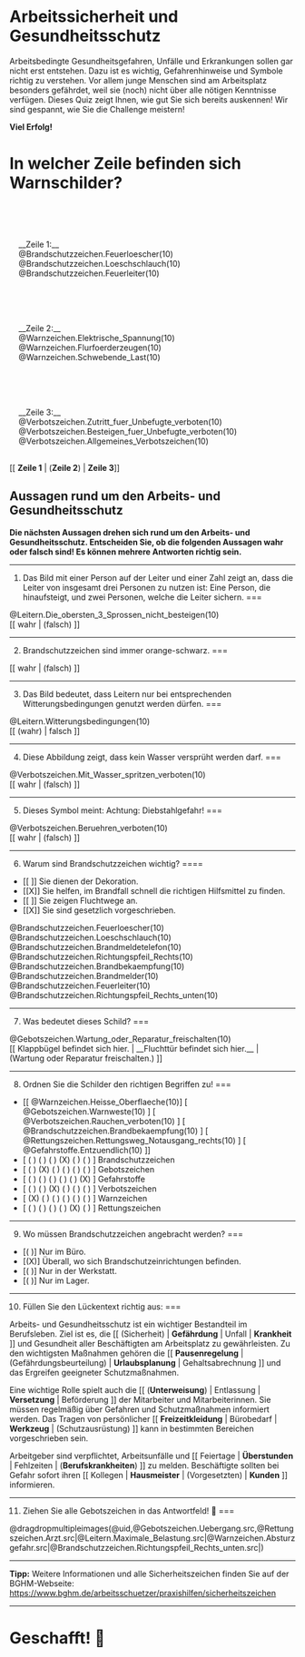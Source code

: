 <!--

author: Hilke Domsch; Volker Göhler

email:    hilke.domsch@gkz-ev.de

version: 0.0.3

language: de

narrator: Deutsch Female

edit: true
date: 2025-07-21
icon: https://raw.githubusercontent.com/Ifi-DiAgnostiK-Project/LiaScript-Courses/refs/heads/main/img/Logo_234px.png
logo: https://upload.wikimedia.org/wikipedia/commons/c/cc/Bundesarchiv_Bild_183-41030-0002%2C_Sichtwerbung_f%C3%BCr_Arbeits-_und_Gesundheitsschutzes.jpg

attribute: title image Von Bundesarchiv, Bild 183-41030-0002 / Draum / CC-BY-SA 3.0, CC BY-SA 3.0 de, https://commons.wikimedia.org/w/index.php?curid=5428443

comment:  Arbeitssicherheit & Gesundheitsschutz

attribute: Sicherheitszeichen von [Berufsgenossenschaft Holz und Metall](https://www.bghm.de/arbeitsschuetzer/praxishilfen/sicherheitszeichen)

import: https://raw.githubusercontent.com/Ifi-DiAgnostiK-Project/LiaScript_DragAndDrop_Template/refs/heads/main/README.md
import: https://raw.githubusercontent.com/Ifi-DiAgnostiK-Project/Piktogramme/refs/heads/main/makros.md
import: https://raw.githubusercontent.com/Ifi-DiAgnostiK-Project/LiaScript_ImageQuiz/refs/heads/main/README.md

title: Arbeitssicherheit und Gesundheitsschutz -- Allgemeine Fragen

tags:
    - Arbeitssicherheit
    - Gesundheitsschutz
    - Arbeits-_und_Gesundheitsschutz

@style
.flex-container {
    display: flex;[](https://liascript.github.io/LiveEditor/liascript/index.html?#5)
    flex-wrap: wrap; /* Allows the items to wrap as needed */
    align-items: stretch;
    gap: 20px; /* Adds both horizontal and vertical spacing between items */
}

.flex-child { 
    flex: 1;
    margin-right: 20px; /* Adds space between the columns */
}

@media (max-width: 600px) {
    .flex-child {
        flex: 100%; /* Makes the child divs take up the full width on slim devices */
        margin-right: 0; /* Removes the right margin */
    }
}

.image_matrix img {
    padding: 3px;
    margin: 5px;
    width: 100px;
    border: 1px black solid;
    display:inline-block;
}

@end

-->

# Arbeitssicherheit und Gesundheitsschutz

Arbeitsbedingte Gesundheitsgefahren, Unfälle und Erkrankungen sollen gar nicht erst entstehen. Dazu ist es wichtig, Gefahrenhinweise und Symbole richtig zu verstehen.
Vor allem junge Menschen sind am Arbeitsplatz besonders gefährdet, weil sie (noch) nicht über alle nötigen Kenntnisse verfügen.
Dieses Quiz zeigt Ihnen, wie gut Sie sich bereits auskennen!
Wir sind gespannt, wie Sie die Challenge meistern!

__Viel Erfolg!__

__In welcher Zeile befinden sich Warnschilder?__
===

<!-- --{{1}}--
In welcher Zeile befinden sich Warnschilder? Zeile 1, 2 oder 3?
-->

<section class="flex-container" style="padding: 1rem;">
<div style="padding-top:3rem;">
__Zeile 1:__
</div>
<div class="flex-child">
@Brandschutzzeichen.Feuerloescher(10)
</div>
<div class="flex-child">
@Brandschutzzeichen.Loeschschlauch(10)
</div>
<div class="flex-child">
@Brandschutzzeichen.Feuerleiter(10)
</div>
</section>

<section class="flex-container" style="padding: 1rem;">
<div style="padding-top:3rem;">
__Zeile 2:__
</div>
<div class="flex-child">
@Warnzeichen.Elektrische_Spannung(10)
</div>
<div class="flex-child">
@Warnzeichen.Flurfoerderzeugen(10)
</div>
<div class="flex-child">
@Warnzeichen.Schwebende_Last(10)
</div>
</section>

<section class="flex-container" style="padding: 1rem;">
<div style="padding-top:3rem;">
__Zeile 3:__
</div>
<div class="flex-child">
@Verbotszeichen.Zutritt_fuer_Unbefugte_verboten(10)
</div>
<div class="flex-child">
@Verbotszeichen.Besteigen_fuer_Unbefugte_verboten(10)
</div>
<div class="flex-child">
@Verbotszeichen.Allgemeines_Verbotszeichen(10)
</div>
</section>

[[ __Zeile 1__ | (__Zeile 2__) | __Zeile 3__]]


## Aussagen rund um den Arbeits- und Gesundheitsschutz

__Die nächsten Aussagen drehen sich rund um den Arbeits- und Gesundheitsschutz. Entscheiden Sie, ob die folgenden Aussagen wahr oder falsch sind! Es können mehrere Antworten richtig sein.__

--- 

1. Das Bild mit einer Person auf der Leiter und einer Zahl zeigt an, dass die Leiter von insgesamt drei Personen zu nutzen ist: Eine Person, die hinaufsteigt, und zwei Personen, welche die Leiter sichern.
===
<!-- --{{1}}--
Erstens. Das Bild mit einer Person auf der Leiter und einer Zahl zeigt an, dass die Leiter von insgesamt drei Personen zu nutzen ist: Eine Person, die hinaufsteigt, und zwei Personen, welche die Leiter sichern. Wahr oder falsch? 
-->
<section class="flex-container" >
<div class="flex-child">
@Leitern.Die_obersten_3_Sprossen_nicht_besteigen(10)
</div>
<div class="flex-child">
[[ wahr | (falsch) ]]
</div>
</section>


---


2. Brandschutzzeichen sind immer orange-schwarz.
===
<!-- --{{2}}--
Zweitens. Brandschutzzeichen sind immer orange-schwarz. Wahr oder falsch?
-->

[[ wahr | (falsch) ]]

---

3. Das Bild bedeutet, dass Leitern nur bei entsprechenden Witterungsbedingungen genutzt werden dürfen.
===
<!-- --{{3}}--
Drittens. Das Bild bedeutet, dass Leitern nur bei entsprechenden Witterungsbedingungen genutzt werden dürfen. Wahr oder falsch?
-->

<section class="flex-container" >
<div class="flex-child">
@Leitern.Witterungsbedingungen(10)

</div>
<div class="flex-child">
[[ (wahr) | falsch ]]
</div>
</section>

---



4. Diese Abbildung zeigt, dass kein Wasser versprüht werden darf.
===
<!-- --{{4}}--
Viertens. Diese Abbildung zeigt, dass bei der Arbeit kein Wasser aus dem Gartenschlauch entnommen werden darf. Wahr oder falsch?
-->

<section class="flex-container" >
<div class="flex-child">
@Verbotszeichen.Mit_Wasser_spritzen_verboten(10)

</div>
<div class="flex-child">
[[ wahr | (falsch) ]]
</div>
</section>

---


5. Dieses Symbol meint: Achtung: Diebstahlgefahr!
===
<!-- --{{5}}--
Fünftens. Dieses Symbol meint: Achtung: Diebstahlgefahr! Wahr oder falsch?
-->

<section class="flex-container" >
<div class="flex-child">
@Verbotszeichen.Beruehren_verboten(10)

</div>
<div class="flex-child">
[[ wahr | (falsch) ]]
</div>
</section>

---


6. Warum sind Brandschutzzeichen wichtig?
====
<!-- --{{6}}--
Sechstens. Warum sind Brandschutzzeichen wichtig? Wahr oder falsch?
-->

<section class="flex-container">

<div class="flex-child" style="min-width: 250px">

- [[ ]]  Sie dienen der Dekoration.
- [[X]]  Sie helfen, im Brandfall schnell die richtigen Hilfsmittel zu finden.
- [[ ]]  Sie zeigen Fluchtwege an.
- [[X]]  Sie sind gesetzlich vorgeschrieben.

</div>

<div class="flex-child" style="min-width: 500px">

<div class="image_matrix">
@Brandschutzzeichen.Feuerloescher(10)
@Brandschutzzeichen.Loeschschlauch(10)
@Brandschutzzeichen.Brandmeldetelefon(10)
@Brandschutzzeichen.Richtungspfeil_Rechts(10)
</div>
<div class="image_matrix">
@Brandschutzzeichen.Brandbekaempfung(10)
@Brandschutzzeichen.Brandmelder(10)
@Brandschutzzeichen.Feuerleiter(10)
@Brandschutzzeichen.Richtungspfeil_Rechts_unten(10)
</div>

</div>

</section>

---

7. Was bedeutet dieses Schild?
===
<!-- --{{7}}--
Siebentens. Was bedeutet dieses Schild? Entweder: Klappbügel befindet sich hier. Oder: Fluchttür befindet sich hier. Oder: Wartung beziehungsweise Reparatur freischalten.
-->
<section class="flex-container">

<div class="flex-child" style="min-width: 250px">
@Gebotszeichen.Wartung_oder_Reparatur_freischalten(10)
</div>

<div class="flex-child" style="min-width: 500px">
<!-- data-randomize -->
[[ Klappbügel befindet sich hier. | __Fluchttür befindet sich hier.__ | (Wartung oder Reparatur freischalten.) ]]
</div>
</section>

---

8. Ordnen Sie die Schilder den richtigen Begriffen zu!
===
<!-- --{{8}}--
Achtens. Ordnen Sie die Schilder den richtigen Begriffen zu!
-->

<!-- data-randomize -->
-   [[ @Warnzeichen.Heisse_Oberflaeche(10)]        [ @Gebotszeichen.Warnweste(10) ]                 [ @Verbotszeichen.Rauchen_verboten(10) ]       [ @Brandschutzzeichen.Brandbekaempfung(10) ]                 [ 	@Rettungszeichen.Rettungsweg_Notausgang_rechts(10) ]       [ @Gefahrstoffe.Entzuendlich(10) ]]
- [    ( )              ( )                      ( )      (X)              ( )                      ( )     ]  Brandschutzzeichen
- [    ( )              (X)                      ( )      ( )              ( )                      ( )     ]  Gebotszeichen
- [    ( )              ( )                      ( )      ( )              ( )                      (X)     ]  Gefahrstoffe
- [    ( )              ( )                      (X)      ( )              ( )                      ( )     ]  Verbotszeichen
- [    (X)              ( )                      ( )      ( )              ( )                      ( )     ]  Warnzeichen
- [    ( )              ( )                      ( )      ( )              (X)                      ( )     ]  Rettungszeichen

---




9. Wo müssen Brandschutzzeichen angebracht werden?
===
<!-- --{{9}}--
Neuntens. Wo müssen Brandschutzzeichen angebracht werden? Entweder: Nur im Büro. Oder: Überall, wo sich Brandschutzeinrichtungen befinden. Oder: Nur in der Werkstatt. Oder: Nur im Lager.
-->

- [( )] Nur im Büro.
- [(X)] Überall, wo sich Brandschutzeinrichtungen befinden.
- [( )] Nur in der Werkstatt.
- [( )] Nur im Lager.

---

10. Füllen Sie den Lückentext richtig aus:
===
<!-- --{{10}}--
Zehntens. Füllen Sie den Lückentext richtig aus. 
-->

<!-- data-randomize -->
Arbeits- und Gesundheitsschutz ist ein wichtiger Bestandteil im Berufsleben. Ziel ist es, die [[ (Sicherheit) | __Gefährdung__ | Unfall | __Krankheit__  ]] und Gesundheit aller Beschäftigten am Arbeitsplatz zu gewährleisten. Zu den wichtigsten Maßnahmen gehören die [[ __Pausenregelung__ |  (Gefährdungsbeurteilung) | __Urlaubsplanung__ | Gehaltsabrechnung  ]] und das Ergreifen geeigneter Schutzmaßnahmen.

Eine wichtige Rolle spielt auch die [[ (__Unterweisung__) |  Entlassung | __Versetzung__ | Beförderung  ]] der Mitarbeiter und Mitarbeiterinnen. Sie müssen regelmäßig über Gefahren und Schutzmaßnahmen informiert werden. Das Tragen von persönlicher [[ __Freizeitkleidung__ |  Bürobedarf | __Werkzeug__ | (Schutzausrüstung)  ]] kann in bestimmten Bereichen vorgeschrieben sein.

Arbeitgeber sind verpflichtet, Arbeitsunfälle und [[ Feiertage |  __Überstunden__ | Fehlzeiten | (__Berufskrankheiten__)  ]] zu melden. Beschäftigte sollten bei Gefahr sofort ihren [[ Kollegen |  __Hausmeister__ | (Vorgesetzten) | __Kunden__  ]] informieren.

---

11. Ziehen Sie alle Gebotszeichen in das Antwortfeld! 🤔
===
<!-- --{{11}}--
Können Sie  diese Zuordnungsaufgabe lösen? - Ziehen Sie alle Gebotszeichen in das Antwortfeld.
-->

<!-- data-randomize -->
@dragdropmultipleimages(@uid,@Gebotszeichen.Uebergang.src,@Rettungszeichen.Arzt.src|@Leitern.Maximale_Belastung.src|@Warnzeichen.Absturzgefahr.src|@Brandschutzzeichen.Richtungspfeil_Rechts_unten.src|) 

----

<!-- --{{12}}--
Wenn Sie noch mehr wissen wollen, finden Sie mehr Informationen und alle Sicherheitszeichen auf der BGHM-Website - siehe Link.
-->

__Tipp:__ 
Weitere Informationen und alle Sicherheitszeichen finden Sie auf der BGHM-Webseite: https://www.bghm.de/arbeitsschuetzer/praxishilfen/sicherheitszeichen 

---

Geschafft! 🙌
===
